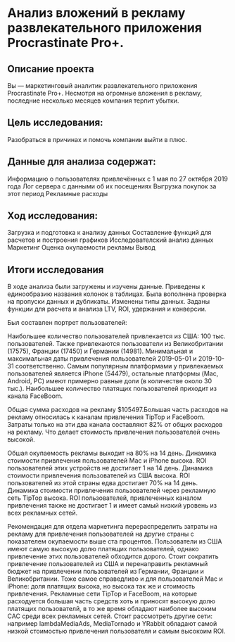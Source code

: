 # Анализ вложений в рекламу развлекательного приложения Procrastinate Pro+.
## Описание проекта 
Вы — маркетинговый аналитик развлекательного приложения Procrastinate Pro+. Несмотря на огромные вложения в рекламу, последние несколько месяцев компания терпит убытки.

## Цель исследования:
Разобраться в причинах и помочь компании выйти в плюс.

## Данные для анализа содержат:
Информацию о пользователях привлечённых с 1 мая по 27 октября 2019 года
Лог сервера с данными об их посещениях
Выгрузка покупок за этот период
Рекламные расходы

## Ход исследования:
Загрузка и подготовка к анализу данных
Составление функций для расчетов и построения графиков
Исследователский анализ данных
Маркетинг
Оценка окупаемости рекламы
Вывод
## Итоги исследования
В ходе анализа были загружены и изучены данные. Приведены к единообразию названия колонок в таблицах. Была вополнена проверка на пропуски данных и дубликаты. Изменены типы данных. Заданы функции для расчета и анализа LTV, ROI, удержания и конверсии.

Был составлен портрет пользователей:

Наибольшее количество пользователей привлекается из США: 100 тыс. пользователей. Также привлекаются пользователи из Великобритании (17575), Франции (17450) и Германии (14981). Минимальная и максимальная даты привлечения пользователей 2019-05-01 и 2019-10-31 соответственно. Самым популярным платформами у привлекаемых пользователей является iPhone (54479), остальные платформы (Mac, Android, PC) имеют примерно равные доли (в количестве около 30 тыс.). Наибольшее количество платящих пользователей приходит из канала FaceBoom.

Общая сумма расходов на рекламу $105497.Большая часть расходов на рекламу относилась к каналам привлечения TipTop и FaceBoom. Затраты только на эти два канала составляют 82% от общих расходов на рекламу. Что делает стоимость привлечения пользователей очень высокой.

Обшая окупаемость рекламы выходит на 80% на 14 день. Динамика стоимости привлечения пользователей Mac и iPhone высока. ROI пользователей этих устройств не достигает 1 на 14 день. Динамика стоимости привлечения пользователей из США высока. ROI пользователей из этой страны едва достигает 70% на 14 день. Динамика стоимости привлечения пользователей через рекламную сеть TipTop высока. ROI пользователей, привлеченных каналом привлечения также не достигает 1 и имеет самый низкий уровень из всех рекламных сетей.

Рекомендация для отдела маркетинга перераспределить затраты на рекламу для привлечения пользователей на другие страны с показателем окупаемости выше ста процентов.
Пользователи из США имеют самую высокую долю платящих пользователей, однако привлечение этих пользователей обходится дорого. Стоит сократить привлечение пользователей из США и перенаправить рекламный бюджет на привлечении пользователей из Германии, Франции и Великобритании. Тоже самое справедливо и для пользователей Mac и iPhone: доля платящих высока, но высока так же и стоимость привлечения. Рекламные сети TipTop и FaceBoom, на которые расходуется большая часть средств хоть и приносят высокую долю платящих пользователй, в то же время обладают наиболее высоким САС среди всех рекламных сетей. Стоит рассмотреть другие сети: например lambdaMediaAds, MediaTornado и YRabbit обладают самой низкой стоимостью привлечения пользователя и самым высокоим ROI.


